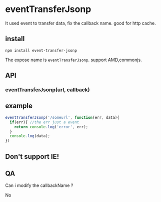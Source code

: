 # eventTransferJsonp
It used event to transfer data, fix the callback name. good for http cache.
## install
`npm install event-transfer-jsonp`

The expose name is `eventTransferJsonp`. support AMD,commonjs.
## API

### eventTransferJsonp(url, callback)

## example
```js
eventTransferJsonp('/someurl', function(err, data){
  if(err){ //the err just a event
    return console.log('error', err);
  }
  console.log(data);
})
```
## Don't support IE!
## QA
Can i modify the callbackName ?

No
